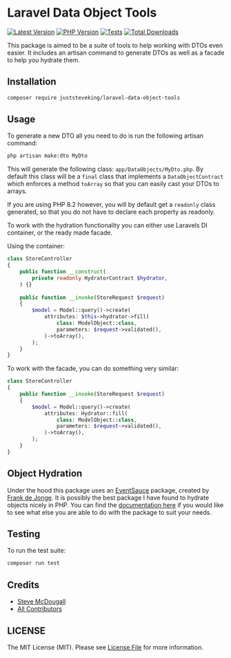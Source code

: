 # Laravel Data Object Tools

<!-- BADGES_START -->
[![Latest Version][badge-release]][packagist]
[![PHP Version][badge-php]][php]
[![Tests][badge-tests]][tests]
[![Total Downloads][badge-downloads]][downloads]

[badge-tests]: https://github.com/juststeveking/laravel-data-object-tools/actions/workflows/test.yml/badge.svg
[badge-release]: https://img.shields.io/packagist/v/juststeveking/laravel-data-object-tools.svg?style=flat-square&label=release
[badge-php]: https://img.shields.io/packagist/php-v/juststeveking/laravel-data-object-tools.svg?style=flat-square
[badge-downloads]: https://img.shields.io/packagist/dt/juststeveking/laravel-data-object-tools.svg?style=flat-square&colorB=mediumvioletred

[packagist]: https://packagist.org/packages/juststeveking/laravel-data-object-tools
[php]: https://php.net
[downloads]: https://packagist.org/packages/juststeveking/laravel-data-object-tools
[tests]: https://github.com/juststeveking/laravel-data-object-tools/actions/workflows/test.yml
<!-- BADGES_END -->

This package is aimed to be a suite of tools to help working with DTOs even easier.
It includes an artisan command to generate DTOs as well as a facade to help you hydrate them.

## Installation

```bash
composer require juststeveking/laravel-data-object-tools
```

## Usage

To generate a new DTO all you need to do is run the following artisan command:

```bash
php artisan make:dto MyDto
```

This will generate the following class: `app/DataObjects/MyDto.php`. By default this class
will be a `final` class that implements a `DataObjectContract` which enforces a method `toArray` so that you can 
easily cast your DTOs to arrays.

If you are using PHP 8.2 however, you will by default get a `readonly` class generated, so that you do not have
to declare each property as readonly.

To work with the hydration functionality you can either use Laravels DI container, or the ready made facade.

Using the container:

```php
class StoreController
{
    public function __construct(
        private readonly HydratorContract $hydrator,
    ) {}
    
    public function __invoke(StoreRequest $request)
    {
        $model = Model::query()->create(
            attributes: $this->hydrator->fill(
                class: ModelObject::class,
                parameters: $request->validated(),
            )->toArray(),
        );
    }
}
```

To work with the facade, you can do something very similar:

```php
class StoreController
{
    public function __invoke(StoreRequest $request)
    {
        $model = Model::query()->create(
            attributes: Hydrator::fill(
                class: ModelObject::class,
                parameters: $request->validated(),
            )->toArray(),
        );
    }
}
```

## Object Hydration

Under the hood this package uses an [EventSauce](https://eventsauce.io) package, created by [Frank de Jonge](https://twitter.com/frankdejonge). It is possibly the
best package I have found to hydrate objects nicely in PHP. You can find the [documentation here](https://github.com/EventSaucePHP/ObjectHydrator)
if you would like to see what else you are able to do with the package to suit your needs.

## Testing

To run the test suite:

```bash
composer run test
```

## Credits

- [Steve McDougall](https://github.com/JustSteveKing)
- [All Contributors](../../contributors)

## LICENSE

The MIT License (MIT). Please see [License File](./LICENSE) for more information.

